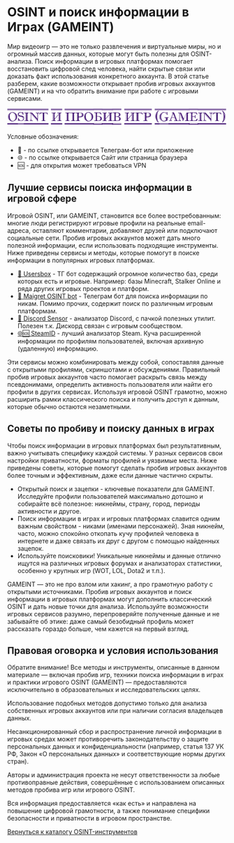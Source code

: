 # OSINT и поиск информации в Играх (GAMEINT)
Мир видеоигр — это не только развлечения и виртуальные миры, но и огромный массив данных, которые могут быть полезны для OSINT-анализа. Поиск информации в игровых платформах помогает восстановить цифровой след человека, найти скрытые связи или доказать факт использования конкретного аккаунта. В этой статье разберем, какие возможности открывает пробив игровых аккаунтов (GAMEINT) и на что обратить внимание при работе с игровыми сервисами.

![OSINT и пробив Игр (GAMEINT)](OSINT%20и%20пробив%20Игр%20(GAMEINT).jpg)

Условные обозначения:
* 📲 - по ссылке открывается Телеграм-бот или приложение
* 🌐 - по ссылке открывается Сайт или страница браузера
* 🆘 - для открытия может требоваться VPN

## Лучшие сервисы поиска информации в игровой сфере
Игровой OSINT, или GAMEINT, становится все более востребованным: многие люди регистрируют игровые профили на реальные email-адреса, оставляют комментарии, добавляют друзей или подключают социальные сети. Пробив игровых аккаунтов может дать много полезной информации, если использовать подходящие инструменты. Ниже приведены сервисы и методы, которые помогут в поиске информации в популярных игровых платформах.

* [📲 Usersbox](https://t.me/leak_checker01_bot?start=NDA2ODQwMTU5) - ТГ бот содержащий огромное количество баз, среди которых есть и игровые. Например: базы Minecraft, Stalker Online и ряда других игровых проектов и платформ.
* [📲 Maigret OSINT bot](https://t.me/osint_maigret_bot) - Телеграм бот для поиска информации по никам. Помимо прочих, содержит поиск по различным игровым платформам.
* [📲 Discord Sensor](https://t.me/discordsensorbot?start=kentId406840159) - анализатор Discord, с пачкой полезных утилит. Полезен т.к. Дискорд связан с игровым сообществом.
* [🌐🆘 SteamID](https://steamid.uk/) - лучший анализатор Steam. Куча расширенной информации по профилям пользователей, включая архивную (удаленную) информацию.

Эти сервисы можно комбинировать между собой, сопоставляя данные с открытыми профилями, скриншотами и обсуждениями. Правильный пробив игровых аккаунтов часто помогает раскрыть связь между псевдонимами, определить активность пользователя или найти его профили в других сервисах. Используя игровой OSINT грамотно, можно расширить рамки классического поиска и получить доступ к данным, которые обычно остаются незаметными.

## Советы по пробиву и поиску данных в играх
Чтобы поиск информации в игровых платформах был результативным, важно учитывать специфику каждой системы. У разных сервисов свои настройки приватности, форматы профилей и уязвимые места. Ниже приведены советы, которые помогут сделать пробив игровых аккаунтов более точным и эффективным, даже если данные частично скрыты.

* Открытый поиск и зацепки - ключевые показатели для GAMEINT. Исследуйте профили пользователей максимально дотошно и собирайте всё полезное: никнеймы, страну, город, периоды активности и другое.
* Поиск информации в играх и игровых платформах славится одним важным свойством - никами (именами персонажей). Зная никнейм, часто, можно спокойно откопать кучу профилей человека в интернете и даже связать их друг с другом с помощью найденных зацепок.
* Используйте поисковики! Уникальные никнеймы и данные отлично ищутся на различных игровых форумах и анализаторах статистики, особенно у крупных игр (WOT, LOL, Dota2 и т.п.).

GAMEINT — это не про взлом или хакинг, а про грамотную работу с открытыми источниками. Пробив игровых аккаунтов и поиск информации в игровых платформах могут дополнить классический OSINT и дать новые точки для анализа. Используйте возможности игровых сервисов разумно, перепроверяйте полученные данные и не забывайте об этике: даже самый безобидный профиль может рассказать гораздо больше, чем кажется на первый взгляд.

## Правовая оговорка и условия использования
Обратите внимание! Все методы и инструменты, описанные в данном материале — включая пробив игр, техники поиска информации в играх и практики игрового OSINT (GAMEINT) — предоставляются исключительно в образовательных и исследовательских целях.

Использование подобных методов допустимо только для анализа собственных игровых аккаунтов или при наличии согласия владельцев данных.

Несанкционированный сбор и распространение личной информации в игровых средах может противоречить законодательству о защите персональных данных и конфиденциальности (например, статья 137 УК РФ, Закон «О персональных данных» и соответствующие нормы других стран).

Авторы и администрация проекта не несут ответственности за любые противоправные действия, совершённые с использованием описанных методов пробива игр или игрового OSINT.

Вся информация предоставляется «как есть» и направлена на повышение цифровой грамотности, а также понимание специфики безопасности и приватности в игровом пространстве.

[Вернуться к каталогу OSINT-инструментов](https://github.com/OSINT-searcher/probiv_i_OSINT_instrumenti)
